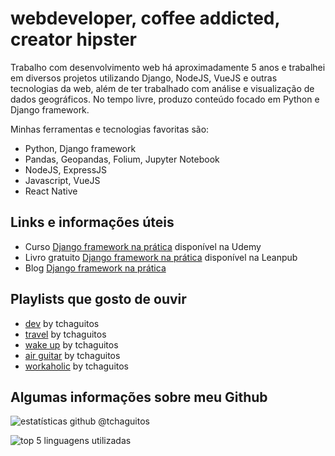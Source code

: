 # webdeveloper, coffee addicted, creator hipster

Trabalho com desenvolvimento web há aproximadamente 5 anos e trabalhei em diversos projetos utilizando Django, NodeJS, VueJS e outras tecnologias da web, além de ter trabalhado com análise e visualização de dados geográficos. No tempo livre, produzo conteúdo focado em Python e Django framework.


Minhas ferramentas e tecnologias favoritas são:

- Python, Django framework
- Pandas, Geopandas, Folium, Jupyter Notebook
- NodeJS, ExpressJS
- Javascript, VueJS
- React Native  

## Links e informações úteis

- Curso [Django framework na prática](https://bit.ly/3uwIpmC) disponível na Udemy
- Livro gratuito [Django framework na prática](https://bit.ly/3pR3Ong) disponível na Leanpub
- Blog [Django framework na prática](https://bit.ly/2Pn9OHQ)  

## Playlists que gosto de ouvir

- [dev](https://open.spotify.com/playlist/22SW7vJu2XSrSfSXP8kckN?si=09qX4v7SQESOps6ip2ILAQ) by tchaguitos
- [travel](https://open.spotify.com/playlist/5FsK70mHNVfi18HHVXhOgb?si=zzqTh3vETSmWI6oXLabv5g) by tchaguitos
- [wake up](https://open.spotify.com/playlist/6T7P9Ny240mfEfhhoTEuVo?si=kJ8zV46_SaavgzTdhK17Fg) by tchaguitos
- [air guitar](https://open.spotify.com/playlist/6dVmCdjkxbystaxsSMFGD0?si=l0xHKHPlSESHVbMHP3BzWw) by tchaguitos
- [workaholic](https://open.spotify.com/playlist/4jOrfDd9hTy7PC0fcjEAeo?si=brsrDeLbR3y0-Gc7d2Dy-g) by tchaguitos  

## Algumas informações sobre meu Github

![estatísticas github @tchaguitos](https://github-readme-stats.vercel.app/api?username=tchaguitos&show_icons=true&theme=tokyonight&include_all_commits=true&count_private=true)  

![top 5 linguagens utilizadas](https://github-readme-stats.vercel.app/api/top-langs/?username=tchaguitos&layout=compact)  
